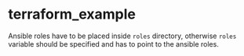 # terraform_example

Ansible roles have to be placed inside `roles` directory, otherwise `roles` variable should be specified and has to point to the ansible roles.
